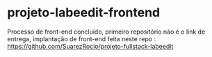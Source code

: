 # projeto-labeedit-frontend

Processo de front-end concluído, primeiro repositório não é o link de entrega, implantação de front-end feita neste repo :
https://github.com/SuarezRocio/projeto-fullstack-labeedit
